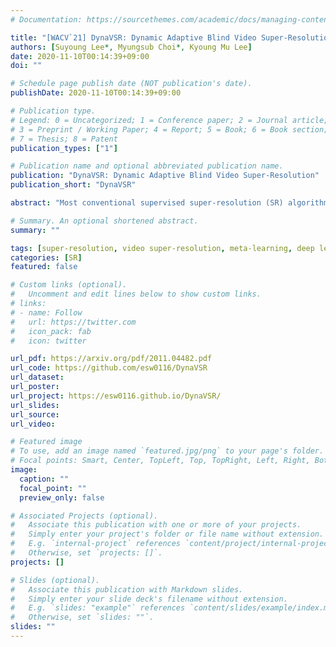 ```yaml
---
# Documentation: https://sourcethemes.com/academic/docs/managing-content/

title: "[WACV`21] DynaVSR: Dynamic Adaptive Blind Video Super-Resolution"
authors: [Suyoung Lee*, Myungsub Choi*, Kyoung Mu Lee]
date: 2020-11-10T00:14:39+09:00
doi: ""

# Schedule page publish date (NOT publication's date).
publishDate: 2020-11-10T00:14:39+09:00

# Publication type.
# Legend: 0 = Uncategorized; 1 = Conference paper; 2 = Journal article;
# 3 = Preprint / Working Paper; 4 = Report; 5 = Book; 6 = Book section;
# 7 = Thesis; 8 = Patent
publication_types: ["1"]

# Publication name and optional abbreviated publication name.
publication: "DynaVSR: Dynamic Adaptive Blind Video Super-Resolution"
publication_short: "DynaVSR"

abstract: "Most conventional supervised super-resolution (SR) algorithms assume that low-resolution (LR) data is obtained by downscaling high-resolution (HR) data with a fixed known kernel, but such an assumption often does not hold in real scenarios. Some recent blind SR algorithms have been proposed to estimate different downscaling kernels for each input LR image. However, they suffer from heavy computational overhead, making them infeasible for direct application to videos. In this work, we present \textbf{DynaVSR}, a novel meta-learning-based framework for real-world video SR that enables efficient downscaling model estimation and adaptation to the current input. Specifically, we train a multi-frame downscaling module with various types of synthetic blur kernels, which is seamlessly combined with a video SR network for input-aware adaptation. Experimental results show that DynaVSR consistently improves the performance of the state-of-the-art video SR models by a large margin, with an order of magnitude faster inference time compared to the existing blind SR approaches."

# Summary. An optional shortened abstract.
summary: ""

tags: [super-resolution, video super-resolution, meta-learning, deep learning]
categories: [SR]
featured: false

# Custom links (optional).
#   Uncomment and edit lines below to show custom links.
# links:
# - name: Follow
#   url: https://twitter.com
#   icon_pack: fab
#   icon: twitter

url_pdf: https://arxiv.org/pdf/2011.04482.pdf
url_code: https://github.com/esw0116/DynaVSR
url_dataset:
url_poster:
url_project: https://esw0116.github.io/DynaVSR/
url_slides:
url_source:
url_video:

# Featured image
# To use, add an image named `featured.jpg/png` to your page's folder. 
# Focal points: Smart, Center, TopLeft, Top, TopRight, Left, Right, BottomLeft, Bottom, BottomRight.
image:
  caption: ""
  focal_point: ""
  preview_only: false

# Associated Projects (optional).
#   Associate this publication with one or more of your projects.
#   Simply enter your project's folder or file name without extension.
#   E.g. `internal-project` references `content/project/internal-project/index.md`.
#   Otherwise, set `projects: []`.
projects: []

# Slides (optional).
#   Associate this publication with Markdown slides.
#   Simply enter your slide deck's filename without extension.
#   E.g. `slides: "example"` references `content/slides/example/index.md`.
#   Otherwise, set `slides: ""`.
slides: ""
---
```

